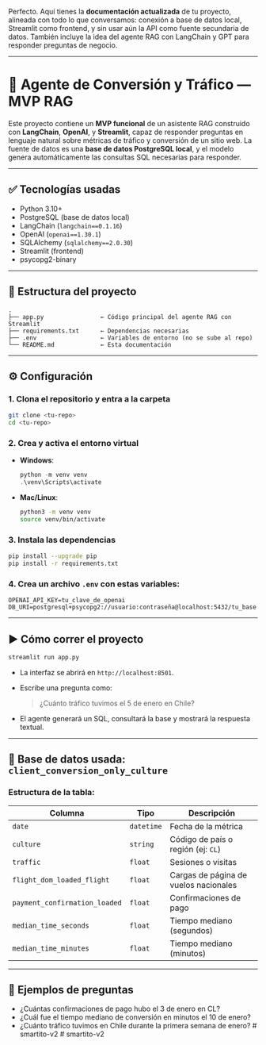 Perfecto. Aquí tienes la **documentación actualizada** de tu proyecto, alineada con todo lo que conversamos: conexión a base de datos local, Streamlit como frontend, y sin usar aún la API como fuente secundaria de datos. También incluye la idea del agente RAG con LangChain y GPT para responder preguntas de negocio.

---

# 🧠 Agente de Conversión y Tráfico — MVP RAG

Este proyecto contiene un **MVP funcional** de un asistente RAG construido con **LangChain**, **OpenAI**, y **Streamlit**, capaz de responder preguntas en lenguaje natural sobre métricas de tráfico y conversión de un sitio web. La fuente de datos es una **base de datos PostgreSQL local**, y el modelo genera automáticamente las consultas SQL necesarias para responder.

---

## ✅ Tecnologías usadas

* Python 3.10+
* PostgreSQL (base de datos local)
* LangChain (`langchain==0.1.16`)
* OpenAI (`openai==1.30.1`)
* SQLAlchemy (`sqlalchemy==2.0.30`)
* Streamlit (frontend)
* psycopg2-binary

---

## 📁 Estructura del proyecto

```
.
├── app.py                ← Código principal del agente RAG con Streamlit
├── requirements.txt      ← Dependencias necesarias
├── .env                  ← Variables de entorno (no se sube al repo)
└── README.md             ← Esta documentación
```

---

## ⚙️ Configuración

### 1. Clona el repositorio y entra a la carpeta

```bash
git clone <tu-repo>
cd <tu-repo>
```

### 2. Crea y activa el entorno virtual

* **Windows**:

  ```powershell
  python -m venv venv
  .\venv\Scripts\activate
  ```

* **Mac/Linux**:

  ```bash
  python3 -m venv venv
  source venv/bin/activate
  ```

### 3. Instala las dependencias

```bash
pip install --upgrade pip
pip install -r requirements.txt
```

### 4. Crea un archivo `.env` con estas variables:

```
OPENAI_API_KEY=tu_clave_de_openai
DB_URI=postgresql+psycopg2://usuario:contraseña@localhost:5432/tu_base
```

---

## ▶️ Cómo correr el proyecto

```bash
streamlit run app.py
```

* La interfaz se abrirá en `http://localhost:8501`.
* Escribe una pregunta como:

  > ¿Cuánto tráfico tuvimos el 5 de enero en Chile?
* El agente generará un SQL, consultará la base y mostrará la respuesta textual.

---

## 🧠 Base de datos usada: `client_conversion_only_culture`

### Estructura de la tabla:

| Columna                       | Tipo       | Descripción                           |
| ----------------------------- | ---------- | ------------------------------------- |
| `date`                        | `datetime` | Fecha de la métrica                   |
| `culture`                     | `string`   | Código de país o región (ej: `CL`)    |
| `traffic`                     | `float`    | Sesiones o visitas                    |
| `flight_dom_loaded_flight`    | `float`    | Cargas de página de vuelos nacionales |
| `payment_confirmation_loaded` | `float`    | Confirmaciones de pago                |
| `median_time_seconds`         | `float`    | Tiempo mediano (segundos)             |
| `median_time_minutes`         | `float`    | Tiempo mediano (minutos)              |

---

## 🧪 Ejemplos de preguntas

* ¿Cuántas confirmaciones de pago hubo el 3 de enero en CL?
* ¿Cuál fue el tiempo mediano de conversión en minutos el 10 de enero?
* ¿Cuánto tráfico tuvimos en Chile durante la primera semana de enero?
#   s m a r t i t o - v 2  
 #   s m a r t i t o - v 2  
 